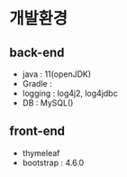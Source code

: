 # 개발환경
## back-end
* java : 11(openJDK)
* Gradle : 
* logging : log4j2, log4jdbc
* DB : MySQL()
## front-end
* thymeleaf
* bootstrap : 4.6.0